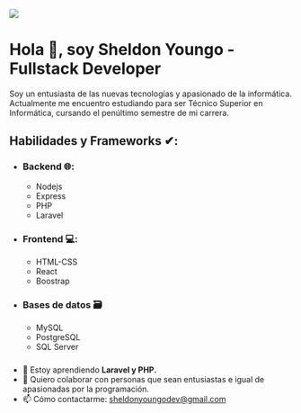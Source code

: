 ![](https://media.licdn.com/dms/image/D4E16AQG-My0tnGR-Mg/profile-displaybackgroundimage-shrink_350_1400/0/1685467427265?e=1712793600&v=beta&t=Jj_2AVmBwj0bGolckd8Lku_MB2T1pWWaA7haNBzXA6w)
<h1>Hola 👋, soy <strong>Sheldon Youngo - Fullstack Developer</strong> </h1>

Soy un entusiasta de las nuevas tecnologías y apasionado de la informática. Actualmente me encuentro estudiando para ser Técnico Superior en Informática, cursando el penúltimo semestre de mi carrera.
#####
<h2>Habilidades y Frameworks ✔:</h2> 

- ### Backend 🌐:
  - Nodejs 
  - Express
  - PHP 
  - Laravel
- ### Frontend 💻:
  - HTML-CSS 
  - React
  - Boostrap
- ### Bases de datos 🗃
  - MySQL
  - PostgreSQL
  - SQL Server

#####
- 🌱 Estoy aprendiendo **Laravel y PHP.** 
- 👯 Quiero colaborar con personas que sean entusiastas e igual de apasionadas por la programación. 
- 📫 Cómo contactarme: sheldonyoungodev@gmail.com 
